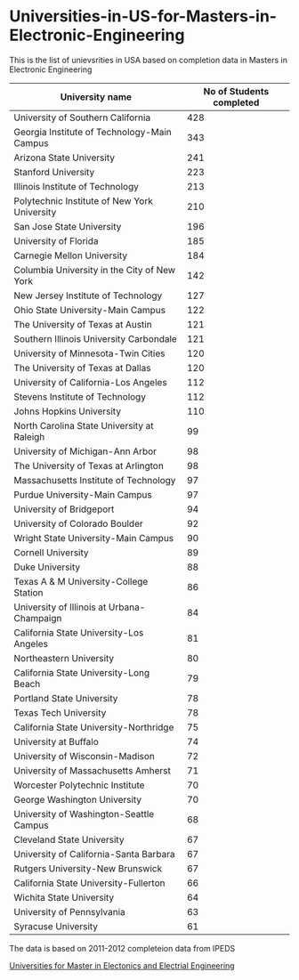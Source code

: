 Universities-in-US-for-Masters-in-Electronic-Engineering
========================================================

This is the list of unievsrities in USA based on completion data in Masters in Electronic Engineering

University name  |   No of Students completed
-----------------|-------------------------
University of Southern California|428
Georgia Institute of Technology-Main Campus|343
Arizona State University|241
Stanford University|223
Illinois Institute of Technology|213
Polytechnic Institute of New York University|210
San Jose State University|196
University of Florida|185
Carnegie Mellon University|184
Columbia University in the City of New York|142
New Jersey Institute of Technology|127
Ohio State University-Main Campus|122
The University of Texas at Austin|121
Southern Illinois University Carbondale|121
University of Minnesota-Twin Cities|120
The University of Texas at Dallas|120
University of California-Los Angeles|112
Stevens Institute of Technology|112
Johns Hopkins University|110
North Carolina State University at Raleigh|99
University of Michigan-Ann Arbor|98
The University of Texas at Arlington|98
Massachusetts Institute of Technology|97
Purdue University-Main Campus|97
University of Bridgeport|94
University of Colorado Boulder|92
Wright State University-Main Campus|90
Cornell University|89
Duke University|88
Texas A & M University-College Station|86
University of Illinois at Urbana-Champaign|84
California State University-Los Angeles|81
Northeastern University|80
California State University-Long Beach|79
Portland State University|78
Texas Tech University|78
California State University-Northridge|75
University at Buffalo|74
University of Wisconsin-Madison|72
University of Massachusetts Amherst|71
Worcester Polytechnic Institute|70
George Washington University|70
University of Washington-Seattle Campus|68
Cleveland State University|67
University of California-Santa Barbara|67
Rutgers University-New Brunswick|67
California State University-Fullerton|66
Wichita State University|64
University of Pennsylvania|63
Syracuse University|61


The data is based on 2011-2012 completeion data from IPEDS

[Universities for Master in Electonics and Electrial Engineering](http://studyn.us/2014/06/20/electrical-engineering-colleges/)
